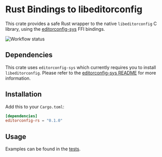 # Rust Bindings to libeditorconfig

This crate provides a safe Rust wrapper to the native `libeditorconfig` C library, using the [editorconfig-sys](https://github.com/toblux/editorconfig-sys) FFI bindings.

![Workflow status](https://github.com/toblux/editorconfig-rs/actions/workflows/test.yml/badge.svg)

## Dependencies

This crate uses `editorconfig-sys` which currently requires you to install `libeditorconfig`. Please refer to the [editorconfig-sys README](https://github.com/toblux/editorconfig-sys) for more information.

## Installation

Add this to your `Cargo.toml`:

```toml
[dependencies]
editorconfig-rs = "0.1.0"
```

## Usage

Examples can be found in the [tests](tests/editorconfig.rs).
